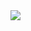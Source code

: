 <img src="https://capsule-render.vercel.app/api?type=wave&color=auto&height=300&section=header&text=No%10Wait&fontSize=90" />

